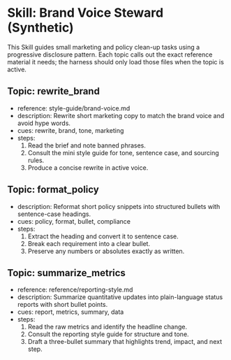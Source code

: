 # Skill: Brand Voice Steward (Synthetic)

This Skill guides small marketing and policy clean-up tasks using a progressive disclosure pattern. Each topic calls out the exact reference material it needs; the harness should only load those files when the topic is active.

## Topic: rewrite_brand
- reference: style-guide/brand-voice.md
- description: Rewrite short marketing copy to match the brand voice and avoid hype words.
- cues: rewrite, brand, tone, marketing
- steps:
  1. Read the brief and note banned phrases.
  2. Consult the mini style guide for tone, sentence case, and sourcing rules.
  3. Produce a concise rewrite in active voice.

## Topic: format_policy
- description: Reformat short policy snippets into structured bullets with sentence-case headings.
- cues: policy, format, bullet, compliance
- steps:
  1. Extract the heading and convert it to sentence case.
  2. Break each requirement into a clear bullet.
  3. Preserve any numbers or absolutes exactly as written.

## Topic: summarize_metrics
- reference: reference/reporting-style.md
- description: Summarize quantitative updates into plain-language status reports with short bullet points.
- cues: report, metrics, summary, data
- steps:
  1. Read the raw metrics and identify the headline change.
  2. Consult the reporting style guide for structure and tone.
  3. Draft a three-bullet summary that highlights trend, impact, and next step.
